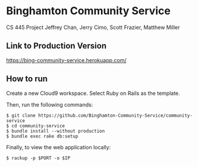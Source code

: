 # Binghamton Community Service
CS 445 Project
Jeffrey Chan, Jerry Cimo, Scott Frazier, Matthew Miller

## Link to Production Version
https://bing-community-service.herokuapp.com/

## How to run
Create a new Cloud9 workspace.
Select Ruby on Rails as the template.
  
Then, run the following commands:
```
$ git clone https://github.com/Binghamton-Community-Service/community-service
$ cd community-service
$ bundle install --without production
$ bundle exec rake db:setup
```    
Finally, to view the web application locally:
```
$ rackup -p $PORT -o $IP
```
